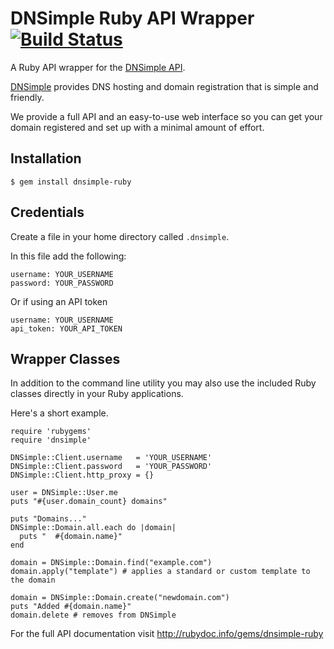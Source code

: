 # DNSimple Ruby API Wrapper  [![Build Status](https://secure.travis-ci.org/aetrion/dnsimple-ruby.png)](http://travis-ci.org/aetrion/dnsimple-ruby)

A Ruby API wrapper for the [DNSimple API](http://developer.dnsimple.com/).

[DNSimple](https://dnsimple.com/) provides DNS hosting
and domain registration that is simple and friendly.

We provide a full API and an easy-to-use web interface so you can get
your domain registered and set up with a minimal amount of effort.

## Installation

    $ gem install dnsimple-ruby

## Credentials

Create a file in your home directory called `.dnsimple`.

In this file add the following:

    username: YOUR_USERNAME
    password: YOUR_PASSWORD

Or if using an API token

    username: YOUR_USERNAME
    api_token: YOUR_API_TOKEN

## Wrapper Classes

In addition to the command line utility you may also use the included Ruby
classes directly in your Ruby applications.

Here's a short example.

    require 'rubygems'
    require 'dnsimple'

    DNSimple::Client.username   = 'YOUR_USERNAME'
    DNSimple::Client.password   = 'YOUR_PASSWORD'
    DNSimple::Client.http_proxy = {}

    user = DNSimple::User.me
    puts "#{user.domain_count} domains"

    puts "Domains..."
    DNSimple::Domain.all.each do |domain|
      puts "  #{domain.name}"
    end

    domain = DNSimple::Domain.find("example.com")
    domain.apply("template") # applies a standard or custom template to the domain

    domain = DNSimple::Domain.create("newdomain.com")
    puts "Added #{domain.name}"
    domain.delete # removes from DNSimple

For the full API documentation visit http://rubydoc.info/gems/dnsimple-ruby
